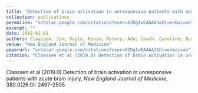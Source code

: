 ```yaml
---
title: 'Detection of brain activation in unresponsive patients with acute brain injury'
collection: publications
permalink: "scholar.google.com/citations?user=XZOgIwEAAAAJ&hl=en&oi=ao"
excerpt: ""
date: 2019-01-01
authors: Claassen, Jan; Doyle, Kevin; Matory, Adu; Couch, Caroline; Burger, Kelly M; Velazquez, Angela; Okonkwo, Joshua U; King, Jean-Rémi; Park, Soojin; Agarwal, Sachin; 
venue: "New England Journal of Medicine"
paperurl: "scholar.google.com/citations?user=XZOgIwEAAAAJ&hl=en&oi=ao"
citation: "Claassen et al (2019.0) Detection of brain activation in unresponsive patients with acute brain injury, <i>New England Journal of Medicine</i>, 380.0(26.0): 2497-2505"
---
```

Claassen et al (2019.0) Detection of brain activation in unresponsive patients with acute brain injury, <i>New England Journal of Medicine</i>, 380.0(26.0): 2497-2505
